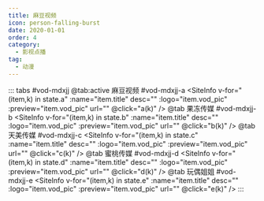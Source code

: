 ```yaml
---
title: 麻豆视频
icon: person-falling-burst
date: 2020-01-01
order: 4
category:
  - 影视点播
tag:
  - 动漫
---
```


<ArtPlayer :src="state.src" :config="hlsConfig(state.p)" />

::: tabs #vod-mdxjj
@tab:active 麻豆视频 #vod-mdxjj-a
<SiteInfo v-for="(item,k) in state.a" :name="item.title" desc="" :logo="item.vod_pic"
:preview="item.vod_pic" url="" @click="a(k)" />
@tab 果冻传媒 #vod-mdxjj-b
<SiteInfo v-for="(item,k) in state.b" :name="item.title" desc="" :logo="item.vod_pic"
:preview="item.vod_pic" url="" @click="b(k)" />
@tab 天美传媒 #vod-mdxjj-c
<SiteInfo v-for="(item,k) in state.c" :name="item.title" desc="" :logo="item.vod_pic"
:preview="item.vod_pic" url="" @click="c(k)" />
@tab 蜜桃传媒 #vod-mdxjj-d
<SiteInfo v-for="(item,k) in state.d" :name="item.title" desc="" :logo="item.vod_pic"
:preview="item.vod_pic" url="" @click="d(k)" />
@tab 玩偶姐姐 #vod-mdxjj-e
<SiteInfo v-for="(item,k) in state.e" :name="item.title" desc="" :logo="item.vod_pic"
:preview="item.vod_pic" url="" @click="e(k)" />
:::

<script setup>
  import vod from '@db/vod.js'
  import { hlsConfig } from '@cps/artConst'
  import { useStorage } from '@vueuse/core'
  import { onMounted } from "vue";
  const state = useStorage(
    "vod-mdxjj",
    {
      src:"",
      a: [],
      b: [],
      c: [],
      d: [],
      e: [],
      p: []
    }
  )

  onMounted(async () => {
    state.value.a = (await vod.find({ "name": "mdsp-1" })).data
    state.value.b = (await vod.find({ "name": "mdsp-2" })).data
    state.value.c = (await vod.find({ "name": "mdsp-3" })).data
    state.value.d = (await vod.find({ "name": "mdsp-4" })).data
    state.value.e = (await vod.find({ "name": "mdsp-22" })).data
    a(0)
  });
  const a = (key) => {
    const { a } = state.value
    state.value.p = a
    state.value.src = a[key].url
  }
  const b = (key) => {
    const { b } = state.value
    state.value.p = b
    state.value.src = b[key].url
  }
  const c = (key) => {
    const { c } = state.value
    state.value.p = c
    state.value.src = c[key].url
  }
  const d = (key) => {
    const { d } = state.value
    state.value.p = d
    state.value.src = d[key].url
  }
   const e = (key) => {
    const { e } = state.value
    state.value.p = e
    state.value.src = e[key].url
  }
</script>
